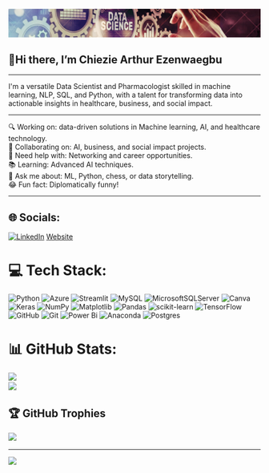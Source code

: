 ![image_alt](https://github.com/ArthurTechy/ArthurTechy/blob/0f96aa7ae406d93a2fa179bcaf36ece5858d9215/img1.png)
## 👋Hi there, I’m Chiezie Arthur Ezenwaegbu

---
I'm a versatile Data Scientist and Pharmacologist skilled in machine learning, NLP, SQL, and Python, with a talent for transforming data into actionable insights in healthcare, business, and social impact. 

---
🔍 Working on: data-driven solutions in Machine learning, AI, and healthcare technology.<br>🤝 Collaborating on: AI, business, and social impact projects.<br>🧠 Need help with: Networking and career opportunities.<br>📚 Learning: Advanced AI techniques.<br>💬 Ask me about: ML, Python, chess, or data storytelling.<br>😂 Fun fact: Diplomatically funny!

---
## 🌐 Socials:
[![LinkedIn](https://img.shields.io/badge/LinkedIn-%230077B5.svg?logo=linkedin&logoColor=white)](https://linkedin.com/in/http://www.linkedin.com/in/chiezie-arthur-ezenwaegbu) [Website](http://bit.ly/Arthur_Data_Scientist)

# 💻 Tech Stack:
![Python](https://img.shields.io/badge/python-3670A0?style=for-the-badge&logo=python&logoColor=ffdd54) ![Azure](https://img.shields.io/badge/azure-%230072C6.svg?style=for-the-badge&logo=microsoftazure&logoColor=white) ![Streamlit](https://img.shields.io/badge/Streamlit-%23FE4B4B.svg?style=for-the-badge&logo=streamlit&logoColor=white) ![MySQL](https://img.shields.io/badge/mysql-4479A1.svg?style=for-the-badge&logo=mysql&logoColor=white) ![MicrosoftSQLServer](https://img.shields.io/badge/Microsoft%20SQL%20Server-CC2927?style=for-the-badge&logo=microsoft%20sql%20server&logoColor=white) ![Canva](https://img.shields.io/badge/Canva-%2300C4CC.svg?style=for-the-badge&logo=Canva&logoColor=white) ![Keras](https://img.shields.io/badge/Keras-%23D00000.svg?style=for-the-badge&logo=Keras&logoColor=white) ![NumPy](https://img.shields.io/badge/numpy-%23013243.svg?style=for-the-badge&logo=numpy&logoColor=white) ![Matplotlib](https://img.shields.io/badge/Matplotlib-%23ffffff.svg?style=for-the-badge&logo=Matplotlib&logoColor=black) ![Pandas](https://img.shields.io/badge/pandas-%23150458.svg?style=for-the-badge&logo=pandas&logoColor=white) ![scikit-learn](https://img.shields.io/badge/scikit--learn-%23F7931E.svg?style=for-the-badge&logo=scikit-learn&logoColor=white) ![TensorFlow](https://img.shields.io/badge/TensorFlow-%23FF6F00.svg?style=for-the-badge&logo=TensorFlow&logoColor=white) ![GitHub](https://img.shields.io/badge/github-%23121011.svg?style=for-the-badge&logo=github&logoColor=white) ![Git](https://img.shields.io/badge/git-%23F05033.svg?style=for-the-badge&logo=git&logoColor=white) ![Power Bi](https://img.shields.io/badge/power_bi-F2C811?style=for-the-badge&logo=powerbi&logoColor=black) ![Anaconda](https://img.shields.io/badge/Anaconda-%2344A833.svg?style=for-the-badge&logo=anaconda&logoColor=white) ![Postgres](https://img.shields.io/badge/postgres-%23316192.svg?style=for-the-badge&logo=postgresql&logoColor=white)

# 📊 GitHub Stats:
![](https://github-readme-streak-stats.herokuapp.com/?user=ArthurTechy&theme=onedark&hide_border=true)<br/>
![](https://github-readme-stats.vercel.app/api/top-langs/?username=ArthurTechy&theme=onedark&hide_border=true&include_all_commits=true&count_private=true&layout=compact)

## 🏆 GitHub Trophies
![](https://github-profile-trophy.vercel.app/?username=ArthurTechy&theme=radical&no-frame=false&no-bg=true&margin-w=4)

---
[![](https://visitcount.itsvg.in/api?id=ArthurTechy&icon=0&color=0)](https://visitcount.itsvg.in)

<!-- Proudly created with GPRM ( https://gprm.itsvg.in ) -->
